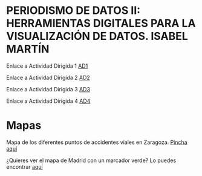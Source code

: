 # PERIODISMO DE DATOS II: HERRAMIENTAS DIGITALES PARA LA VISUALIZACIÓN DE DATOS. ISABEL MARTÍN

Enlace a Actividad Dirigida 1 [AD1](AD1.md)

Enlace a Actividad Dirigida 2 [AD2](actividad-dirigida-2.md)

Enlace a Actividad Dirigida 3 [AD3](AD3/AD3-api-covid19-pandas.md)

Enlace a Actividad Dirigida 4 [AD4](AD4/AD4_api-pandas-folium.md)

# Mapas

Mapa de los diferentes puntos de accidentes viales en Zaragoza. [Pincha aquí](zaragoza.html)

¿Quieres ver el mapa de Madrid con un marcador verde? Lo puedes encontrar [aquí](tipo.html)
